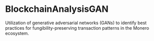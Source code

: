 # BlockchainAnalysisGAN
Utilization of generative adversarial networks (GANs) to identify best practices for fungibility-preserving transaction patterns in the Monero ecosystem.

